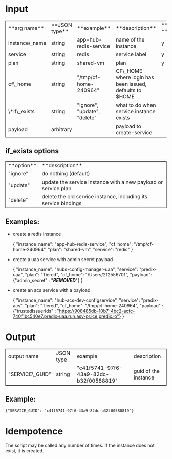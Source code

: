 # Input

<table border="2" cellspacing="0" cellpadding="6" rules="groups" frame="hsides">


<colgroup>
<col  class="left" />

<col  class="left" />

<col  class="left" />

<col  class="left" />

<col  class="left" />
</colgroup>
<tbody>
<tr>
<td class="left">**arg name**</td>
<td class="left">**JSON type**</td>
<td class="left">**example**</td>
<td class="left">**description**</td>
<td class="left">**required?**</td>
</tr>


<tr>
<td class="left">instance\_name</td>
<td class="left">string</td>
<td class="left">app-hub-redis-service</td>
<td class="left">name of the instance</td>
<td class="left">y</td>
</tr>


<tr>
<td class="left">service</td>
<td class="left">string</td>
<td class="left">redis</td>
<td class="left">service label</td>
<td class="left">y</td>
</tr>


<tr>
<td class="left">plan</td>
<td class="left">string</td>
<td class="left">shared-vm</td>
<td class="left">plan</td>
<td class="left">y</td>
</tr>


<tr>
<td class="left">cf\_home</td>
<td class="left">string</td>
<td class="left">"/tmp/cf-home-240964"</td>
<td class="left">CF\_HOME where login has been issued, defaults to $HOME</td>
<td class="left">&#xa0;</td>
</tr>


<tr>
<td class="left">\*if\_exists</td>
<td class="left">string</td>
<td class="left">"ignore", "update", "delete"</td>
<td class="left">what to do when service instance exists</td>
<td class="left">&#xa0;</td>
</tr>


<tr>
<td class="left">payload</td>
<td class="left">arbitrary</td>
<td class="left">&#xa0;</td>
<td class="left">payload to create-service</td>
<td class="left">&#xa0;</td>
</tr>
</tbody>
</table>

## if\_exists options

<table border="2" cellspacing="0" cellpadding="6" rules="groups" frame="hsides">


<colgroup>
<col  class="left" />

<col  class="left" />
</colgroup>
<tbody>
<tr>
<td class="left">**option**</td>
<td class="left">**description**</td>
</tr>


<tr>
<td class="left">"ignore"</td>
<td class="left">do nothing (default)</td>
</tr>


<tr>
<td class="left">"update"</td>
<td class="left">update the service instance with a new payload or service plan</td>
</tr>


<tr>
<td class="left">"delete"</td>
<td class="left">delete the old service instance, including its service bindings</td>
</tr>
</tbody>
</table>

## Examples:

-   create a redis instance

    {
      "instance_name": "app-hub-redis-service",
      "cf_home": "/tmp/cf-home-240964",
      "plan": "shared-vm",
      "service": "redis"
    }

-   create a uaa service with admin secret payload

    {
     "instance_name": "hubs-config-manager-uaa",
     "service": "predix-uaa",
     "plan": "Tiered",
     "cf_home": "/Users/212556701",
     "payload": {"admin_secret" : "***REMOVED***"}
    }

-   create an acs service with a payload

    {
     "instance_name": "hub-acs-dev-configservice",
     "service": "predix-acs",
     "plan": "Tiered",
     "cf_home": "/tmp/cf-home-240964",
     "payload" : {"trustedIssuerIds" : "https://908485db-10b7-4bc2-acfc-740f1bc540e7.predix-uaa.run.asv-pr.ice.predix.io"}
    }

# Output

<table border="2" cellspacing="0" cellpadding="6" rules="groups" frame="hsides">


<colgroup>
<col  class="left" />

<col  class="left" />

<col  class="left" />

<col  class="left" />
</colgroup>
<tbody>
<tr>
<td class="left">output name</td>
<td class="left">JSON type</td>
<td class="left">example</td>
<td class="left">description</td>
</tr>


<tr>
<td class="left">"SERVICE\_GUID"</td>
<td class="left">string</td>
<td class="left">"c41f5741-97f6-43a9-82dc-b32f00588819"</td>
<td class="left">guid of the instance</td>
</tr>
</tbody>
</table>

## Example:

    {"SERVICE_GUID": "c41f5741-97f6-43a9-82dc-b32f00588819"}

# Idempotence

The script may be called any number of times. If the instance does not exist, it is created.